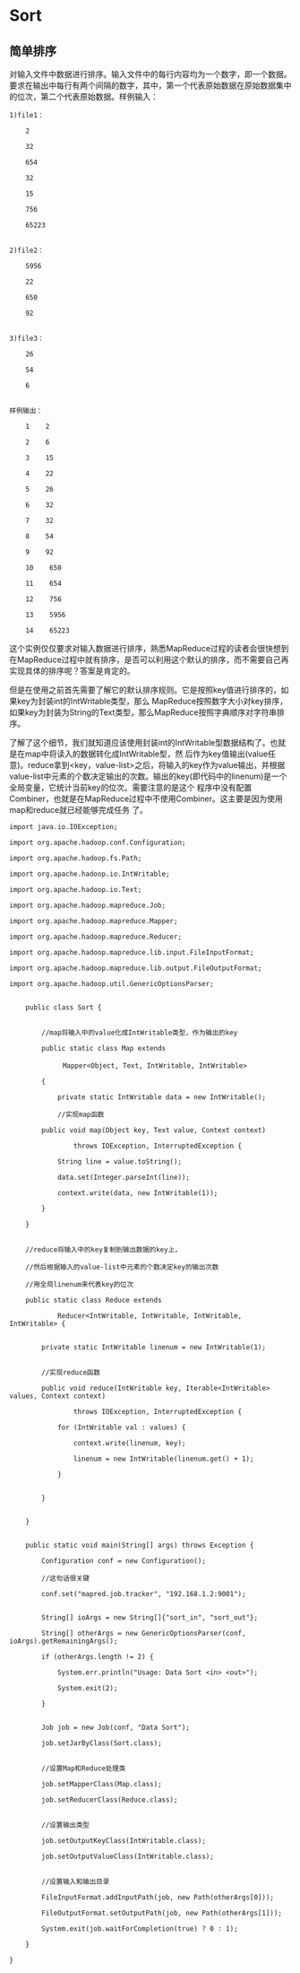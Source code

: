 # Sort
## 简单排序
对输入文件中数据进行排序。输入文件中的每行内容均为一个数字，即一个数据。要求在输出中每行有两个间隔的数字，其中，第一个代表原始数据在原始数据集中的位次，第二个代表原始数据。样例输入：
```
1)file1：

    2

    32

    654

    32

    15

    756

    65223


2)file2：

    5956

    22

    650

    92


3)file3：

    26

    54

    6


样例输出：

    1    2

    2    6

    3    15

    4    22

    5    26

    6    32

    7    32

    8    54

    9    92

    10    650

    11    654

    12    756

    13    5956

    14    65223
```
这个实例仅仅要求对输入数据进行排序，熟悉MapReduce过程的读者会很快想到在MapReduce过程中就有排序，是否可以利用这个默认的排序，而不需要自己再实现具体的排序呢？答案是肯定的。

但是在使用之前首先需要了解它的默认排序规则。它是按照key值进行排序的，如果key为封装int的IntWritable类型，那么 MapReduce按照数字大小对key排序，如果key为封装为String的Text类型，那么MapReduce按照字典顺序对字符串排序。

了解了这个细节，我们就知道应该使用封装int的IntWritable型数据结构了。也就是在map中将读入的数据转化成IntWritable型，然 后作为key值输出(value任意)。reduce拿到<key，value-list>之后，将输入的key作为value输出，并根据 value-list中元素的个数决定输出的次数。输出的key(即代码中的linenum)是一个全局变量，它统计当前key的位次。需要注意的是这个 程序中没有配置Combiner，也就是在MapReduce过程中不使用Combiner。这主要是因为使用map和reduce就已经能够完成任务 了。

```
import java.io.IOException;

import org.apache.hadoop.conf.Configuration;

import org.apache.hadoop.fs.Path;

import org.apache.hadoop.io.IntWritable;

import org.apache.hadoop.io.Text;

import org.apache.hadoop.mapreduce.Job;

import org.apache.hadoop.mapreduce.Mapper;

import org.apache.hadoop.mapreduce.Reducer;

import org.apache.hadoop.mapreduce.lib.input.FileInputFormat;

import org.apache.hadoop.mapreduce.lib.output.FileOutputFormat;

import org.apache.hadoop.util.GenericOptionsParser;


    public class Sort {


        //map将输入中的value化成IntWritable类型，作为输出的key

        public static class Map extends

　　　　　　　　Mapper<Object, Text, IntWritable, IntWritable>

        {

            private static IntWritable data = new IntWritable();

            //实现map函数

        public void map(Object key, Text value, Context context)

                throws IOException, InterruptedException {

            String line = value.toString();

            data.set(Integer.parseInt(line));

            context.write(data, new IntWritable(1));

        }

    }


    //reduce将输入中的key复制到输出数据的key上，

    //然后根据输入的value-list中元素的个数决定key的输出次数

    //用全局linenum来代表key的位次

    public static class Reduce extends

            Reducer<IntWritable, IntWritable, IntWritable, IntWritable> {


        private static IntWritable linenum = new IntWritable(1);


        //实现reduce函数

        public void reduce(IntWritable key, Iterable<IntWritable> values, Context context)

                throws IOException, InterruptedException {

            for (IntWritable val : values) {

                context.write(linenum, key);

                linenum = new IntWritable(linenum.get() + 1);

            }


        }


    }


    public static void main(String[] args) throws Exception {

        Configuration conf = new Configuration();

        //这句话很关键

        conf.set("mapred.job.tracker", "192.168.1.2:9001");


        String[] ioArgs = new String[]{"sort_in", "sort_out"};

        String[] otherArgs = new GenericOptionsParser(conf, ioArgs).getRemainingArgs();

        if (otherArgs.length != 2) {

            System.err.println("Usage: Data Sort <in> <out>");

            System.exit(2);

        }


        Job job = new Job(conf, "Data Sort");

        job.setJarByClass(Sort.class);


        //设置Map和Reduce处理类

        job.setMapperClass(Map.class);

        job.setReducerClass(Reduce.class);


        //设置输出类型

        job.setOutputKeyClass(IntWritable.class);

        job.setOutputValueClass(IntWritable.class);


        //设置输入和输出目录

        FileInputFormat.addInputPath(job, new Path(otherArgs[0]));

        FileOutputFormat.setOutputPath(job, new Path(otherArgs[1]));

        System.exit(job.waitForCompletion(true) ? 0 : 1);

    }

}
```
